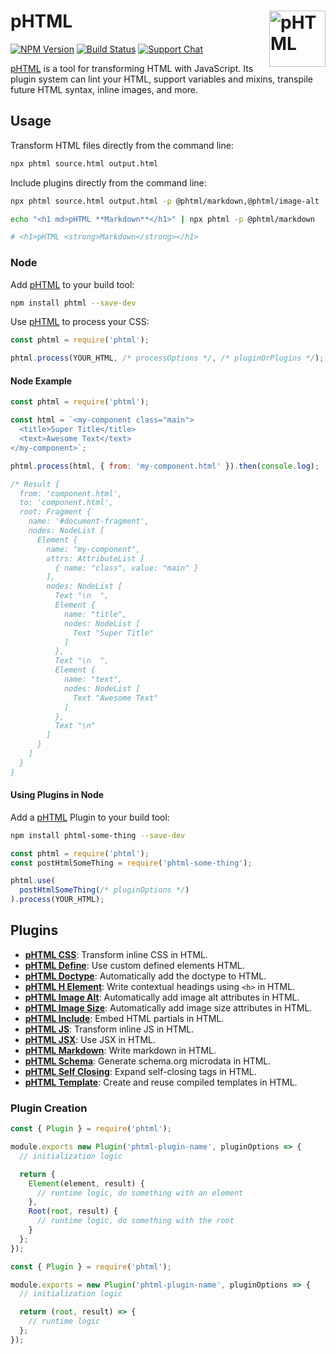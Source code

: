 # pHTML [<img src="https://phtmlorg.github.io/phtml/logo.svg" alt="pHTML" width="90" height="90" align="right">][pHTML]

[![NPM Version][npm-img]][npm-url]
[![Build Status][cli-img]][cli-url]
[![Support Chat][git-img]][git-url]

[pHTML] is a tool for transforming HTML with JavaScript. Its plugin system
can lint your HTML, support variables and mixins, transpile future HTML syntax,
inline images, and more.

## Usage

Transform HTML files directly from the command line:

```bash
npx phtml source.html output.html
```

Include plugins directly from the command line:

```bash
npx phtml source.html output.html -p @phtml/markdown,@phtml/image-alt
```

```bash
echo "<h1 md>pHTML **Markdown**</h1>" | npx phtml -p @phtml/markdown

# <h1>pHTML <strong>Markdown</strong></h1>
```

### Node

Add [pHTML] to your build tool:

```bash
npm install phtml --save-dev
```

Use [pHTML] to process your CSS:

```js
const phtml = require('phtml');

phtml.process(YOUR_HTML, /* processOptions */, /* pluginOrPlugins */);
```

#### Node Example

```js
const phtml = require('phtml');

const html = `<my-component class="main">
  <title>Super Title</title>
  <text>Awesome Text</text>
</my-component>`;

phtml.process(html, { from: 'my-component.html' }).then(console.log);

/* Result {
  from: 'component.html',
  to: 'component.html',
  root: Fragment {
    name: '#document-fragment',
    nodes: NodeList [
      Element {
        name: "my-component",
        attrs: AttributeList [
          { name: "class", value: "main" }
        ],
        nodes: NodeList [
          Text "\n  ",
          Element {
            name: "title",
            nodes: NodeList [
              Text "Super Title"
            ]
          },
          Text "\n  ",
          Element {
            name: "text",
            nodes: NodeList [
              Text "Awesome Text"
            ]
          },
          Text "\n"
        ]
      }
    ]
  }
}
```

#### Using Plugins in Node

Add a [pHTML] Plugin to your build tool:

```bash
npm install phtml-some-thing --save-dev
```

```js
const phtml = require('phtml');
const postHtmlSomeThing = require('phtml-some-thing');

phtml.use(
  postHtmlSomeThing(/* pluginOptions */)
).process(YOUR_HTML);
```

## Plugins

- **[pHTML CSS](https://github.com/phtmlorg/phtml-css)**: Transform inline CSS in HTML.
- **[pHTML Define](https://github.com/phtmlorg/phtml-define)**: Use custom defined elements HTML.
- **[pHTML Doctype](https://github.com/phtmlorg/phtml-doctype)**: Automatically add the doctype to HTML.
- **[pHTML H Element](https://github.com/phtmlorg/phtml-h-element)**: Write contextual headings using `<h>` in HTML.
- **[pHTML Image Alt](https://github.com/phtmlorg/phtml-image-alt)**: Automatically add image alt attributes in HTML.
- **[pHTML Image Size](https://github.com/phtmlorg/phtml-image-size)**: Automatically add image size attributes in HTML.
- **[pHTML Include](https://github.com/phtmlorg/phtml-include)**: Embed HTML partials in HTML.
- **[pHTML JS](https://github.com/phtmlorg/phtml-js)**: Transform inline JS in HTML.
- **[pHTML JSX](https://github.com/phtmlorg/phtml-jsx)**: Use JSX in HTML.
- **[pHTML Markdown](https://github.com/phtmlorg/phtml-markdown)**: Write markdown in HTML.
- **[pHTML Schema](https://github.com/phtmlorg/phtml-schema)**: Generate schema.org microdata in HTML.
- **[pHTML Self Closing](https://github.com/phtmlorg/phtml-self-closing)**: Expand self-closing tags in HTML.
- **[pHTML Template](https://github.com/phtmlorg/phtml-template)**: Create and reuse compiled templates in HTML.

### Plugin Creation

```js
const { Plugin } = require('phtml');

module.exports new Plugin('phtml-plugin-name', pluginOptions => {
  // initialization logic

  return {
    Element(element, result) {
      // runtime logic, do something with an element
    },
    Root(root, result) {
      // runtime logic, do something with the root
    }
  };
});
```

```js
const { Plugin } = require('phtml');

module.exports = new Plugin('phtml-plugin-name', pluginOptions => {
  // initialization logic

  return (root, result) => {
    // runtime logic
  };
});
```

[cli-img]: https://img.shields.io/travis/phtmlorg/phtml.svg
[cli-url]: https://travis-ci.org/phtmlorg/phtml
[git-img]: https://img.shields.io/badge/support-chat-blue.svg
[git-url]: https://gitter.im/postcss/postcss
[npm-img]: https://img.shields.io/npm/v/phtml.svg
[npm-url]: https://www.npmjs.com/package/phtml

[pHTML]: https://github.com/phtmlorg/phtml
